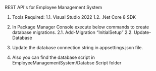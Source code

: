 REST API's for Employee Management System

1.	Tools Required:
  1.1.	 Visual Studio 2022
  1.2.	 .Net Core 8 SDK

2.	In Package Manager Console execute below commands to create database migrations.
   2.1.	Add-Migration “InitialSetup”
   2.2.	Update-Database

3. Update the database connection string in appsettings.json file.

4. Also you can find the database script in EmployeeManagementSystem/Databse Script folder

